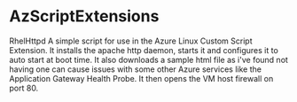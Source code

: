# AzScriptExtensions

RhelHttpd
A simple script for use in the Azure Linux Custom Script Extension.
It installs the apache http daemon, starts it and configures it to auto start at boot time.
It also downloads a sample html file as i've found not having one can cause issues with some other Azure services like the Application Gateway Health Probe.
It then opens the VM host firewall on port 80.
